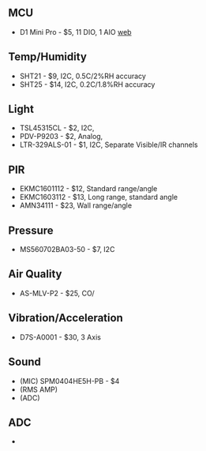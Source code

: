 
## MCU

* D1 Mini Pro - $5, 11 DIO, 1 AIO [web](https://www.wemos.cc/product/d1-mini-pro.html)

## Temp/Humidity

* SHT21 - $9, I2C, 0.5C/2%RH accuracy
* SHT25 - $14, I2C, 0.2C/1.8%RH accuracy

## Light

* TSL45315CL - $2, I2C, 
* PDV-P9203 - $2, Analog, 
* LTR-329ALS-01 - $1, I2C, Separate Visible/IR channels

## PIR

* EKMC1601112 - $12, Standard range/angle
* EKMC1603112 - $13, Long range, standard angle
* AMN34111 - $23, Wall range/angle

## Pressure

* MS560702BA03-50 - $7, I2C

## Air Quality

* AS-MLV-P2 - $25, CO/

## Vibration/Acceleration

* D7S-A0001 - $30, 3 Axis

## Sound 

* (MIC) SPM0404HE5H-PB - $4
* (RMS AMP) 
* (ADC)

## ADC

* 